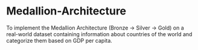 # Medallion-Architecture
To implement the Medallion Architecture (Bronze → Silver → Gold) on a real-world dataset containing information about countries of the world and categorize them based on GDP per capita.
